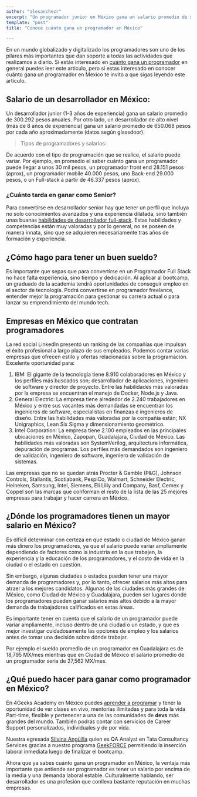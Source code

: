 ```yaml
---
author: "alesanchezr"
excerpt: "Un programador junior en México gana un salario promedio de $300.292 anuales; y un desarrollador de alto nivel  gana un salario promedio de $650.068 por año"
template: "post" 
title: "Conoce cuánto gana un programador en México"

---
```


En un mundo globalizado y digitalizado los programadores son uno de los pilares más importantes que dan soporte a todas las actividades que realizamos a diario. Si estás interesado en [cuánto gana un programador](https://4geeksacademy.com/es/cuanto-gana-un-programador/cuanto-gana-un-programador) en general puedes leer este articulo, pero si estas interesado en conocer cuánto gana un programador en Mexico te invito a que sigas leyendo este artículo.

## Salario de un desarrollador en México: 

Un desarrollador junior (1-3 años de experiencia) gana un salario promedio de 300.292 pesos anuales. Por otro lado, un desarrollador de alto nivel (más de 8 años de experiencia) gana un salario promedio de 650.068 pesos por cada año aproximadamente (datos según glassdoor). 

> Tipos de programadores y salarios:

De acuerdo con el tipo de programación que se realice, el salario puede variar. Por ejemplo, en promedio el saber cuánto gana un programador puede llegar a unos 30 mil pesos, un programador front end 28.151 pesos (aprox), un programador mobile 40.000 pesos, uno Back-end 29.000 pesos, o un Full-stack a partir de 46.337 pesos (aprox).

### ¿Cuánto tarda en ganar como Senior?

Para convertirse en desarrollador senior hay que tener un perfil que incluya no solo conocimientos avanzados y una experiencia dilatada, sino también unas buanas [habilidades de desarrollador full-stack](https://4geeksacademy.com/us/coding-bootcamps/full-time-full-stack-developer). Estas habilidades y competencias están muy valoradas y por lo general, no se poseen de manera innata, sino que se adquieren necesariamente tras años de formación y experiencia.

## ¿Cómo hago para tener un buen sueldo? 

Es importante que sepas que para convertirse en un Programador Full Stack no hace falta experiencia, sino tiempo y dedicación. Al aplicar al bootcamp, un graduado de la academia tendrá oportunidades de conseguir empleo en el sector de tecnología. Podrá convertirse en programador freelance, entender mejor la programación para gestionar su carrera actual o para lanzar su emprendimiento del mundo tech.

## Empresas  en México que contratan programadores 

La red social LinkedIn presentó un ranking de las compañías que impulsan el éxito profesional a largo plazo de sus empleados. Podemos contar varias empresas que ofrecen estilo y ofertas relacionadas sobre la programación. Excelente oportunidad para: 

1.  IBM: El gigante de la tecnología tiene 8.910 colaboradores en México y los perfiles más buscados son; desarrollador de aplicaciones, ingeniero de software y director de proyecto. Entre las habilidades más valoradas por la empresa se encuentran el manejo de Docker, Node.js y Java.
2. General Electric: La empresa tiene alrededor de 2.240 trabajadores en México y entre sus vacantes más demandadas se encuentran los ingenieros de software, especialistas en finanzas e ingenieros de diseño. Entre las habilidades más valoradas por la compañía están; NX Unigraphics, Lean Six Sigma y dimensionamiento geométrico.
3. Intel Corporation: La empresa tiene 2.100 empleados en las principales ubicaciones en México, Zapopan, Guadalajara, Ciudad de México. Las habilidades más valoradas son SystemVerilog, arquitectura informática, depuración de programas. Los perfiles más demandados son ingeniero de validación, ingeniero de software, ingeniero de validación de sistemas. 

Las empresas que no se quedan atrás Procter & Gamble (P&G), Johnson Controls, Stallantis, Scotiabank, PespiCo, Walmart, Schneider Electric, Heineken, Samsung, Intel, Siemens, Eli Lilly and Company, Basf, Cemex y Coppel son las marcas que conforman el resto de la lista de las 25 mejores empresas para trabajar y hacer carrera en México.

## ¿Dónde los programadores tienen un mayor salario en México?

Es difícil determinar con certeza en qué estado o ciudad de México ganan más dinero los programadores, ya que el salario puede variar ampliamente dependiendo de factores como la industria en la que trabajen, la experiencia y la educación de los programadores, y el costo de vida en la ciudad o el estado en cuestión.

Sin embargo, algunas ciudades o estados pueden tener una mayor demanda de programadores y, por lo tanto, ofrecer salarios más altos para atraer a los mejores candidatos. Algunas de las ciudades más grandes de México, como Ciudad de México y Guadalajara, pueden ser lugares donde los programadores pueden ganar salarios más altos debido a la mayor demanda de trabajadores calificados en estas áreas.

Es importante tener en cuenta que el salario de un programador puede variar ampliamente, incluso dentro de una ciudad o un estado, y que es mejor investigar cuidadosamente las opciones de empleo y los salarios antes de tomar una decisión sobre dónde trabajar.

Por ejemplo el sueldo promedio de un programador en Guadalajara es de 18,795 MX/mes mientras que en Ciudad de México el salario promedio de un programador seria de 27,562 MX/mes.

## ¿Qué puedo hacer para ganar como programador en México?

En 4Geeks Academy en México puedes [aprender a programar](https://4geeksacademy.com/es/coding-campus/bootcamp-programacion-mexico) y tener la oportunidad de ver clases en vivo, mentorías ilimitadas y para toda la vida Part-time, flexible y pertenecer a una de las comunidades de **devs** más grandes del mundo. También podrás contar con servicios de Career Support personalizados, individuales y de por vida.

Nuestra egresada [Silvina Angüilla](https://www.linkedin.com/in/silvina-anguilla/) quien es QA Analyst en Tata Consultancy Services gracias a nuestro programa [GeekFORCE](https://4geeksacademy.com/us/geekforce-career-support) permitiendo la inserción laboral inmediata luego de finalizar el bootcamp. 

Ahora que ya sabes cuánto gana un programador en México, la ventaja más importante que  entiende ser programador es tener un salario por encima de la media y una demanda laboral estable. Culturalmente hablando, ser desarrollador es una profesión que conlleva bastante reputación en muchas empresas.     

